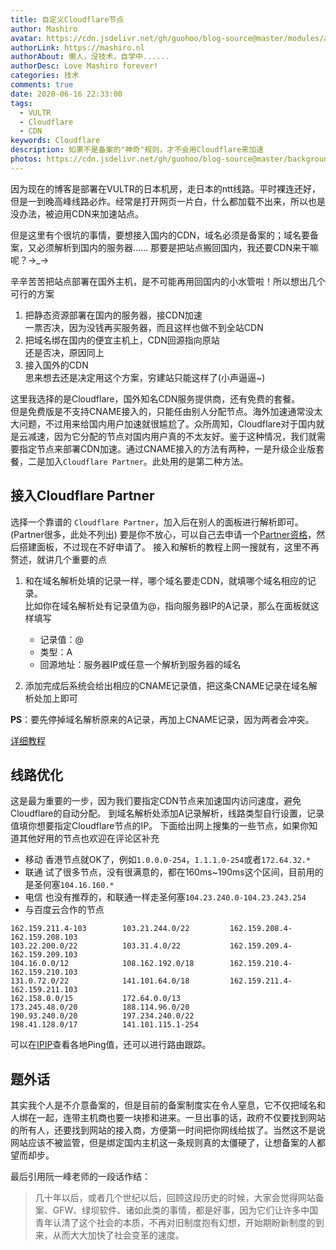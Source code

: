 ```yaml
---
title: 自定义Cloudflare节点
author: Mashiro
avatar: https://cdn.jsdelivr.net/gh/guohoo/blog-source@master/modules/avatar.jpg
authorLink: https://mashiro.nl
authorAbout: 懒人，没技术，自学中......
authorDesc: Love Mashiro forever!
categories: 技术
comments: true
date: 2020-06-16 22:33:00
tags: 
  - VULTR
  - Cloudflare
  - CDN
keywords: Cloudflare
description: 如果不是备案的"神奇"规则，才不会用Cloudflare来加速
photos: https://cdn.jsdelivr.net/gh/guohoo/blog-source@master/background/article-cover/58898122_p0.jpg
---
```



因为现在的博客是部署在VULTR的日本机房，走日本的ntt线路。平时裸连还好，但是一到晚高峰线路必炸。经常是打开网页一片白，什么都加载不出来，所以也是没办法，被迫用CDN来加速站点。

但是这里有个很坑的事情，要想接入国内的CDN，域名必须是备案的；域名要备案，又必须解析到国内的服务器......
那要是把站点搬回国内，我还要CDN来干嘛呢？→_→

辛辛苦苦把站点部署在国外主机，是不可能再用回国内的小水管啦！所以想出几个可行的方案

 1. 把静态资源部署在国内的服务器，接CDN加速  
    一票否决，因为没钱再买服务器，而且这样也做不到全站CDN
 2. 把域名绑在国内的便宜主机上，CDN回源指向原站  
    还是否决，原因同上
 3. 接入国外的CDN  
    思来想去还是决定用这个方案，穷建站只能这样了(小声逼逼~)

这里我选择的是Cloudflare，国外知名CDN服务提供商，还有免费的套餐。  
但是免费版是不支持CNAME接入的，只能任由别人分配节点。海外加速通常没太大问题，不过用来给国内用户加速就很尴尬了。众所周知，Cloudflare对于国内就是云减速，因为它分配的节点对国内用户真的不太友好。鉴于这种情况，我们就需要指定节点来部署CDN加速。通过CNAME接入的方法有两种，一是升级企业版套餐，二是加入`Cloudflare Partner`。此处用的是第二种方法。

## 接入Cloudflare Partner ##
选择一个靠谱的 `Cloudflare Partner`，加入后在别人的面板进行解析即可。(Partner很多，此处不列出)
要是你不放心，可以自己去申请一个[Partner资格][1]，然后搭建面板，不过现在不好申请了。
接入和解析的教程上网一搜就有，这里不再赘述，就讲几个重要的点
<ol>
<li>和在域名解析处填的记录一样，哪个域名要走CDN，就填哪个域名相应的记录。
<br>比如你在域名解析处有记录值为@，指向服务器IP的A记录，那么在面板就这样填写
<p><ul>
<li>记录值：@</li>
<li>类型：A</li>
<li>回源地址：服务器IP或任意一个解析到服务器的域名</li>
</ul></p>
</li>
<li>添加完成后系统会给出相应的CNAME记录值，把这条CNAME记录在域名解析处加上即可</li>
</ol>

**PS**：要先停掉域名解析原来的A记录，再加上CNAME记录，因为两者会冲突。

[详细教程][2]

## 线路优化 ##
这是最为重要的一步，因为我们要指定CDN节点来加速国内访问速度，避免Cloudflare的自动分配。
到域名解析处添加A记录解析，线路类型自行设置，记录值填你想要指定Cloudflare节点的IP。
下面给出网上搜集的一些节点，如果你知道其他好用的节点也欢迎在评论区补充

 - 移动
   香港节点就OK了，例如`1.0.0.0-254`，`1.1.1.0-254`或者`172.64.32.*`
 - 联通
   试了很多节点，没有很满意的，都在160ms~190ms这个区间，目前用的是圣何塞`104.16.160.*`
 - 电信
   也没有推荐的，和联通一样走圣何塞`104.23.240.0-104.23.243.254`
 - 与百度云合作的节点
```
162.159.211.4-103        103.21.244.0/22         162.159.208.4-162.159.208.103
103.22.200.0/22          103.31.4.0/22           162.159.209.4-162.159.209.103
104.16.0.0/12            108.162.192.0/18        162.159.210.4-162.159.210.103
131.0.72.0/22            141.101.64.0/18         162.159.211.4-162.159.211.103
162.158.0.0/15           172.64.0.0/13
173.245.48.0/20          188.114.96.0/20
190.93.240.0/20          197.234.240.0/22
198.41.128.0/17          141.101.115.1-254
```
可以在[IPIP][3]查看各地Ping值，还可以进行路由跟踪。

## 题外话 ##
其实我个人是不介意备案的，但是目前的备案制度实在令人窒息，它不仅把域名和人绑在一起，连带主机商也要一块掺和进来。一旦出事的话，政府不仅要找到网站的所有人，还要找到网站的接入商，方便第一时间把你网线给拔了。当然这不是说网站应该不被监管，但是绑定国内主机这一条规则真的太僵硬了，让想备案的人都望而却步。

最后引用阮一峰老师的一段话作结：

> 几十年以后，或者几个世纪以后，回顾这段历史的时候，大家会觉得网站备案、GFW、绿坝软件、诸如此类的事情，都是好事，因为它们让许多中国青年认清了这个社会的本质，不再对旧制度抱有幻想，开始期盼新制度的到来，从而大大加快了社会变革的速度。

  [1]: https://www.cloudflare.com/partners/
  [2]: https://vircloud.net/operations/cf-cname.html
  [3]: https://www.ipip.net/